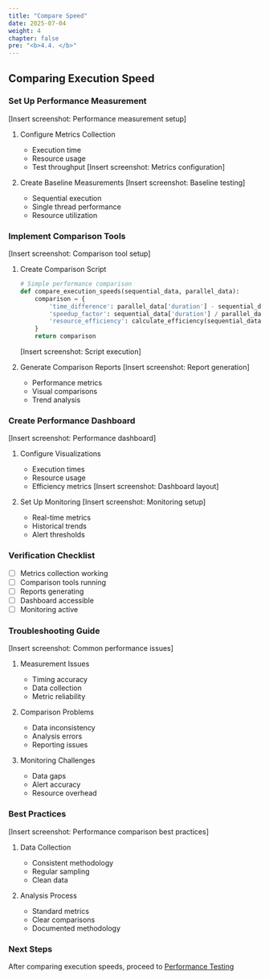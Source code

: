 ```yaml
---
title: "Compare Speed"
date: 2025-07-04
weight: 4
chapter: false
pre: "<b>4.4. </b>"
---
```


## Comparing Execution Speed

### Set Up Performance Measurement
[Insert screenshot: Performance measurement setup]
1. Configure Metrics Collection
   - Execution time
   - Resource usage
   - Test throughput
   [Insert screenshot: Metrics configuration]

2. Create Baseline Measurements
   [Insert screenshot: Baseline testing]
   - Sequential execution
   - Single thread performance
   - Resource utilization

### Implement Comparison Tools
[Insert screenshot: Comparison tool setup]
1. Create Comparison Script
   ```python
   # Simple performance comparison
   def compare_execution_speeds(sequential_data, parallel_data):
       comparison = {
           'time_difference': parallel_data['duration'] - sequential_data['duration'],
           'speedup_factor': sequential_data['duration'] / parallel_data['duration'],
           'resource_efficiency': calculate_efficiency(sequential_data, parallel_data)
       }
       return comparison
   ```
   [Insert screenshot: Script execution]

2. Generate Comparison Reports
   [Insert screenshot: Report generation]
   - Performance metrics
   - Visual comparisons
   - Trend analysis

### Create Performance Dashboard
[Insert screenshot: Performance dashboard]
1. Configure Visualizations
   - Execution times
   - Resource usage
   - Efficiency metrics
   [Insert screenshot: Dashboard layout]

2. Set Up Monitoring
   [Insert screenshot: Monitoring setup]
   - Real-time metrics
   - Historical trends
   - Alert thresholds

### Verification Checklist
- [ ] Metrics collection working
- [ ] Comparison tools running
- [ ] Reports generating
- [ ] Dashboard accessible
- [ ] Monitoring active

### Troubleshooting Guide
[Insert screenshot: Common performance issues]
1. Measurement Issues
   - Timing accuracy
   - Data collection
   - Metric reliability

2. Comparison Problems
   - Data inconsistency
   - Analysis errors
   - Reporting issues

3. Monitoring Challenges
   - Data gaps
   - Alert accuracy
   - Resource overhead

### Best Practices
[Insert screenshot: Performance comparison best practices]
1. Data Collection
   - Consistent methodology
   - Regular sampling
   - Clean data

2. Analysis Process
   - Standard metrics
   - Clear comparisons
   - Documented methodology

### Next Steps
After comparing execution speeds, proceed to [Performance Testing](../../5-performance-testing/5.1-write-performance-tests/)
